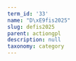 ```yaml
---
term_id: '33'
name: "D\xE9fis2025"
slug: defis2025
parent: actiongpl
description: null
taxonomy: category
---
```


